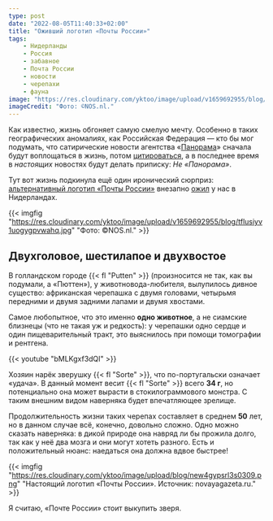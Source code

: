```yaml
---
type: post
date: "2022-08-05T11:40:33+02:00"
title: "Оживший логотип «Почты России»"
tags:
    - Нидерланды
    - Россия
    - забавное
    - Почта России
    - новости
    - черепахи
    - фауна
image: "https://res.cloudinary.com/yktoo/image/upload/v1659692955/blog/tflusiyv1uogygpvwahq.jpg"
imageCredit: "Фото: ©NOS.nl."
---
```


Как известно, жизнь обгоняет самую смелую мечту. Особенно в таких географических аномалиях, как Российская Федерация — кто бы мог подумать, что сатирические новости агентства «[Панорама](https://panorama.pub/)» сначала будут воплощаться в жизнь, потом [цитироваться](https://yktoo.me/7GDfEO), а в последнее время в *настоящих* новостях будут делать приписку: *Не «Панорама»*.

Тут вот жизнь подкинула ещё один иронический сюрприз: [альтернативный логотип «Почты России»](0257) внезапно [ожил](https://yktoo.me/UZec0y) у нас в Нидерландах.

<!--more-->

{{< imgfig "https://res.cloudinary.com/yktoo/image/upload/v1659692955/blog/tflusiyv1uogygpvwahq.jpg" "Фото: ©NOS.nl." >}}

## Двухголовое, шестилапое и двухвостое

В голландском городе {{< fl "Putten" >}} (произносится не так, как вы подумали, а «Пюттен»), у животновода-любителя, вылупилось дивное существо: африканская черепашка с двумя головами, четырьмя передними и двумя задними лапами и двумя хвостами.

Самое любопытное, что это именно **одно животное**, а не сиамские близнецы (что не такая уж и редкость): у черепашки одно сердце и один пищеварительный тракт, это выяснилось при помощи томографии и рентгена.

{{< youtube "bMLKgxf3dQI" >}}

Хозяин нарёк зверушку {{< fl "Sorte" >}}, что по-португальски означает «удача». В данный момент весит {{< fl "Sorte" >}} всего **34 г**, но потенциально она может вырасти в стокилограммового монстра. С таким внешним видом наверняка будет впечатляющее зрелище.

Продолжительность жизни таких черепах составляет в среднем **50** лет, но в данном случае всё, конечно, довольно сложно. Одно можно сказать наверняка: в дикой природе она навряд ли бы прожила долго, так как у неё два мозга и они могут хотеть разного. Есть и положительный нюанс: наедаться она должна вдвое быстрее!

{{< imgfig "https://res.cloudinary.com/yktoo/image/upload/blog/new4gypsrl3s0309.png" "Настоящий логотип «Почты России». Источник: novayagazeta.ru." >}}

Я считаю, «Почте России» стоит выкупить зверя.
